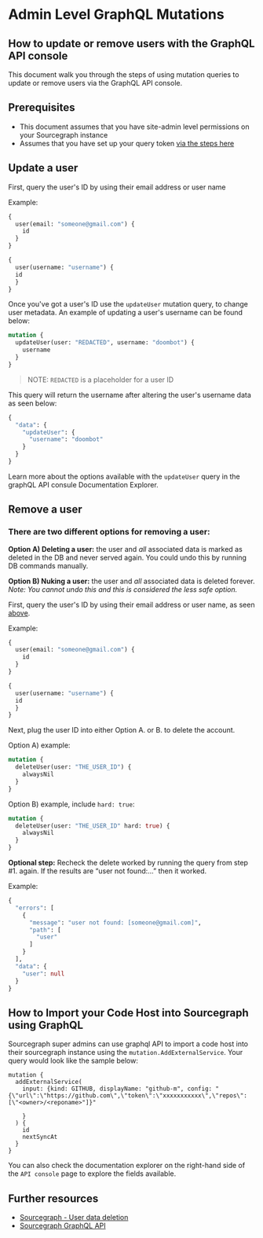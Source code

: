 # Admin Level GraphQL Mutations


## How to update or remove users with the GraphQL API console

This document walk you through the steps of using mutation queries to update or remove users via the GraphQL API console. 

## Prerequisites

* This document assumes that you have site-admin level permissions on your Sourcegraph instance
* Assumes that you have set up your query token [via the steps here](https://docs.sourcegraph.com/api/graphql#quickstart)

## Update a user

First, query the user's ID by using their email address or user name

Example:

```graphql
{
  user(email: "someone@gmail.com") {
    id
  }
}
```

```graphql
{
  user(username: "username") {    
  id
  }
}
```

Once you've got a user's ID use the `updateUser` mutation query, to change user metadata. An example of updating a user's username can be found below:

```graphql
mutation {
  updateUser(user: "REDACTED", username: "doombot") {
    username
  } 
}
```
> NOTE: `REDACTED` is a placeholder for a user ID

This query will return the username after altering the user's username data as seen below:
```graphql
{
  "data": {
    "updateUser": {
      "username": "doombot"
    }
  }
}
```
Learn more about the options available with the `updateUser` query in the graphQL API consule Documentation Explorer.

## Remove a user

### There are two different options for removing a user:

**Option A) Deleting a user:** the user and *all* associated data is marked as deleted in the DB and never served again. You could undo this by running DB commands manually.

**Option B) Nuking a user:** the user and *all* associated data is deleted forever. *Note: You cannot undo this and this is considered the less safe option.*

First, query the user's ID by using their email address or user name, as seen [above](#update-a-user).

Example:

```graphql
{
  user(email: "someone@gmail.com") {
    id
  }
}
```

```graphql
{
  user(username: "username") {    
  id
  }
}
```

Next, plug the user ID into either Option A. or B. to delete the account.

Option A) example:

```graphql
mutation {
  deleteUser(user: "THE_USER_ID") {
    alwaysNil
  }
}
```

Option B) example, include `hard: true`:

```graphql
mutation {
  deleteUser(user: "THE_USER_ID" hard: true) {
    alwaysNil
  }
}
```

**Optional step:** Recheck the delete worked by running the query from step #1. again. If the results are “user not found:...” then it worked. 

Example:

```graphql
{
  "errors": [
    {
      "message": "user not found: [someone@gmail.com]",
      "path": [
        "user"
      ]
    }
  ],
  "data": {
    "user": null
  }
}
```

## How to Import your Code Host into Sourcegraph using GraphQL
Sourcegraph super admins can use graphql API to import a code host into their sourcegraph instance using the `mutation.AddExternalService`.
Your query would look like the sample below:

```
mutation {
  addExternalService(
    input: {kind: GITHUB, displayName: "github-m", config: "{\"url\":\"https://github.com\",\"token\":\"xxxxxxxxxxx\",\"repos\":[\"<owner>/<reponame>"]}"
        
    }
  ) {
    id
    nextSyncAt
  }
}

```
You can also check the documentation explorer on the right-hand side of the `API console` page to explore the fields available.

## Further resources

* [Sourcegraph - User data deletion](https://docs.sourcegraph.com/admin/user_data_deletion)
* [Sourcegraph GraphQL API](https://docs.sourcegraph.com/api/graphql)
